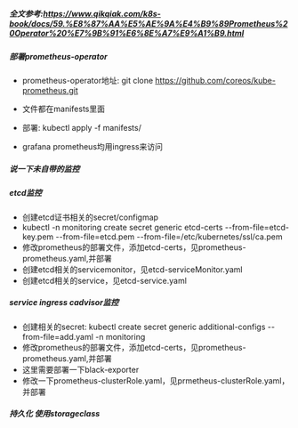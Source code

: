 ##### 全文参考:https://www.qikqiak.com/k8s-book/docs/59.%E8%87%AA%E5%AE%9A%E4%B9%89Prometheus%20Operator%20%E7%9B%91%E6%8E%A7%E9%A1%B9.html

##### 部署prometheus-operator

* prometheus-operator地址: git clone https://github.com/coreos/kube-prometheus.git
* 文件都在manifests里面

* 部署: kubectl apply -f manifests/

* grafana prometheus均用ingress来访问


##### 说一下未自带的监控

##### etcd监控

* 创建etcd证书相关的secret/configmap
* kubectl -n monitoring create secret generic etcd-certs --from-file=etcd-key.pem --from-file=etcd.pem --from-file=/etc/kubernetes/ssl/ca.pem
* 修改prometheus的部署文件，添加etcd-certs，见prometheus-prometheus.yaml,并部署
* 创建etcd相关的servicemonitor，见etcd-serviceMonitor.yaml
* 创建etcd相关的service，见etcd-service.yaml

##### service ingress cadvisor监控

* 创建相关的secret: kubectl create secret generic additional-configs --from-file=add.yaml  -n monitoring
* 修改prometheus的部署文件，添加etcd-certs，见prometheus-prometheus.yaml,并部署
* 这里需要部署一下black-exporter
* 修改一下prometheus-clusterRole.yaml，见prmetheus-clusterRole.yaml，并部署


##### 持久化 使用storageclass